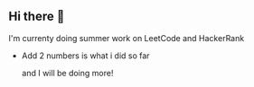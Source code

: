 ## Hi there 👋

I'm currenty doing summer work on LeetCode and HackerRank 

- Add 2 numbers is what i did so far

  and I will be doing more!
 

